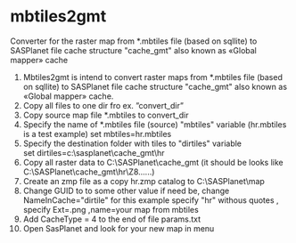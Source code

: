 # mbtiles2gmt
Converter for the raster map from *.mbtiles file (based on sqllite) to SASPlanet file cache structure "cache_gmt" also known as «Global mapper» cache
1. Mbtiles2gmt is intend to convert raster maps from *.mbtiles file (based on sqllite) to SASPlanet file cache structure "cache_gmt" also known as «Global mapper» cache.
2. Copy all files to one dir fro ex. ”convert_dir”
3. Copy source map file *.mbtiles to convert_dir
4. Specify the name of *.mbtiles file (source) "mbtiles" variable (hr.mbtiles is a test example) 
set mbtiles=hr.mbtiles
5. Specify the destination folder with tiles to "dirtiles" variable  
set dirtiles=c:\sasplanet\cache_gmt\hr
6. Copy all raster data to C:\SASPlanet\cache_gmt   (it should be looks like C:\SASPlanet\cache_gmt\hr\Z8\......)
7. Create an zmp file as a copy hr.zmp catalog to C:\SASPlanet\map
8. Change GUID to to some other value if need be, change NameInCache="dirtile"  for this example specify "hr" withous quotes , specify Ext=.png ,name=your map from mbtiles
9. Add CacheType = 4  to the end of file params.txt
10. Open SasPlanet and look for your new map in menu

